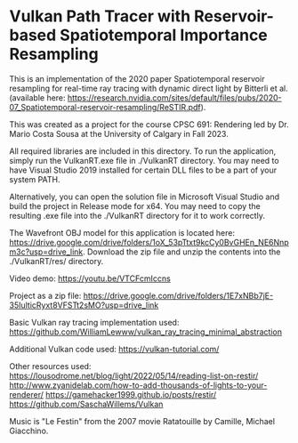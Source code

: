 # Vulkan Path Tracer with Reservoir-based Spatiotemporal Importance Resampling

This is an implementation of the 2020 paper Spatiotemporal reservoir resampling for real-time ray tracing with dynamic direct light by Bitterli et al. (available here: https://research.nvidia.com/sites/default/files/pubs/2020-07_Spatiotemporal-reservoir-resampling/ReSTIR.pdf).

This was created as a project for the course CPSC 691: Rendering led by Dr. Mario Costa Sousa at the University of Calgary in Fall 2023.

All required libraries are included in this directory. To run the application, simply run the VulkanRT.exe file in ./VulkanRT directory. You may need to have Visual Studio 2019 installed for certain DLL files to be a part of your system PATH.

Alternatively, you can open the solution file in Microsoft Visual Studio and build the project in Release mode for x64. You may need to copy the resulting .exe file into the ./VulkanRT directory for it to work correctly.

The Wavefront OBJ model for this application is located here: https://drive.google.com/drive/folders/1oX_53pTtxt9kcCy0BvGHEn_NE6Nnpm3c?usp=drive_link. Download the zip file and unzip the contents into the ./VulkanRT/res/ directory.

Video demo: https://youtu.be/VTCFcmIccns

Project as a zip file: https://drive.google.com/drive/folders/1E7xNBb7jE-35IulticRyxt8VFSTt2sMO?usp=drive_link

Basic Vulkan ray tracing implementation used:
    https://github.com/WilliamLewww/vulkan_ray_tracing_minimal_abstraction

Additional Vulkan code used:
    https://vulkan-tutorial.com/

Other resources used:
    https://lousodrome.net/blog/light/2022/05/14/reading-list-on-restir/
    http://www.zyanidelab.com/how-to-add-thousands-of-lights-to-your-renderer/
    https://gamehacker1999.github.io/posts/restir/
    https://github.com/SaschaWillems/Vulkan

Music is "Le Festin" from the 2007 movie Ratatouille by Camille, Michael Giacchino.